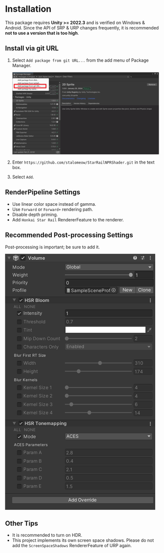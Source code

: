# Installation

This package requires **Unity >= 2022.3** and is verified on Windows & Android. Since the API of SRP & URP changes frequently, it is recommended **not to use a version that is too high**.

## Install via git URL

1. Select `Add package from git URL...` from the add menu of Package Manager.

    ![Install](../_img/install.png)

2. Enter `https://github.com/stalomeow/StarRailNPRShader.git` in the text box.
3. Select `Add`.

## RenderPipeline Settings

- Use linear color space instead of gamma.
- Use `Forward` or `Forward+` rendering path.
- Disable depth priming.
- Add `Honkai Star Rail` RendererFeature to the renderer.

## Recommended Post-processing Settings

Post-processing is important; be sure to add it.

![Post-processing settings](../_img/postprocessing.png)

## Other Tips

- It is recommended to turn on HDR.
- This project implements its own screen space shadows. Please do not add the `ScreenSpaceShadows` RendererFeature of URP again.
